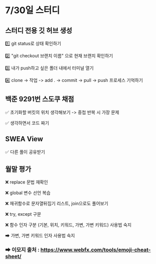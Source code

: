 # 7/30일 스터디 
## 스터디 전용 깃 허브 생성
1️⃣ git status로 상태 확인하기

2️⃣ "git checkout 브랜치 이름" 으로 현재 브랜치 확인하기

3️⃣ 내가 push하고 싶은 폴더 내에서 터미널 열기

4️⃣ clone -> 작업 -> add . -> commit -> pull -> push 프로세스 기억하기 

## 백준 9291번 스도쿠 채점 
✅ 초기화할 버킷의 위치 생각해보기 -> 중첩 반복 시 가장 문제

✅ 생각하면서 코드 짜기

## SWEA View
✅ 다른 풀이 공유받기

## 월말 평가
❌ replace 문법 재확인

❌ global 변수 선언 복습

❌ 재귀함수로 문자열뒤집기 리스트, join으로도 풀어보기

❌ try, except 구문

❌ 함수 인자 구분 (기본, 위치, 키워드, 가변, 가변 키워드) 사용법 숙지

 ➡ 가변, 가변 키워드 인자 사용법 숙지

### ➡ 이모지 출처 : https://www.webfx.com/tools/emoji-cheat-sheet/

